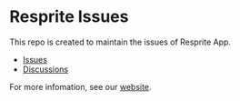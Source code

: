 # Resprite Issues

This repo is created to maintain the issues of Resprite App.

 - [Issues](https://github.com/fengeon/Resprite-doc/issues) 
 - [Discussions](https://github.com/fengeon/Resprite-doc/discussions)

For more infomation, see our [website](https://resprite.fengeon.com).
